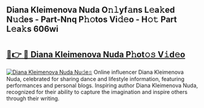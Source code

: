 ## Diana Kleimenova Nuda O𝚗𝚕yf𝚊ns L𝚎a𝚔ed N𝚞𝚍es - Part-Nnq P𝚑𝚘tos Vi𝚍𝚎o - H𝚘𝚝 Part L𝚎a𝚔s 606wi

# <h2><a href="http://kfdhaj.oniu.top/?m=Diana+Kleimenova+Nuda">🔗👉 🔴 Diana Kleimenova Nuda P𝚑ot𝚘𝚜 V𝚒d𝚎o</a></h2>

[![Diana Kleimenova Nuda Nu𝚍e𝚜](https://i.imgur.com/0qMVB7G.gif)](http://kfdhaj.oniu.top/?m=Diana+Kleimenova+Nuda)
Online influencer Diana Kleimenova Nuda, celebrated for sharing dance and lifestyle information, featuring performances and personal blogs. Inspiring author Diana Kleimenova Nuda, recognized for their ability to capture the imagination and inspire others through their writing.  
